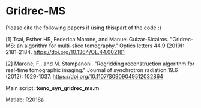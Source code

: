 # Gridrec-MS

Please cite the following papers if using this/part of the code :)

[1] Tsai, Esther HR, Federica Marone, and Manuel Guizar-Sicairos. "Gridrec-MS: an algorithm for multi-slice tomography." Optics letters 44.9 (2019): 2181-2184. https://doi.org/10.1364/OL.44.002181 

[2] Marone, F., and M. Stampanoni. "Regridding reconstruction algorithm for real-time tomographic imaging." Journal of synchrotron radiation 19.6 (2012): 1029-1037. https://doi.org/10.1107/S0909049512032864

Main script: **tomo_syn_gridrec_ms.m** 

Matlab: R2018a

